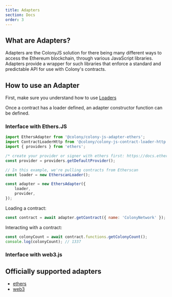 ```yaml
---
title: Adapters
section: Docs
order: 3
---
```


## What are Adapters?
Adapters are the ColonyJS solution for there being many different ways to access the Ethereum blockchain, through various JavaScript libraries. Adapters provide a wrapper for such libraries that enforce a standard and predictable API for use with Colony's contracts.


## How to use an Adapter

First, make sure you understand how to use [Loaders](../docs-loaders/ "Docs")

Once a contract has a loader defined, an adapter constructor function can be defined.

### Interface with Ethers.JS

```js
import EthersAdapter from '@colony/colony-js-adapter-ethers';
import ContractLoaderHttp from '@colony/colony-js-contract-loader-http';
import { providers } from 'ethers';

/* create your provider or signer with ethers first: https://docs.ethers.io/ethers.js/html/api-contract.html#connecting-to-a-contract */
const provider = providers.getDefaultProvider();

// In this example, we're pulling contracts from Etherscan
const loader = new EtherscanLoader();

const adapter = new EthersAdapter({
    loader,
    provider,
});
```

Loading a contract:

```js
const contract = await adapter.getContract({ name: 'ColonyNetwork' });
```

Interacting with a contract:

```js
const colonyCount = await contract.functions.getColonyCount();
console.log(colonyCount); // 1337
```

### Interface with web3.js



## Officially supported adapters

- [ethers](https://github.com/JoinColony/colony-js/tree/master/packages/colony-js-adapter-ethers)
- [web3](https://github.com/JoinColony/colony-js/tree/master/packages/colony-js-adapter-web3)

